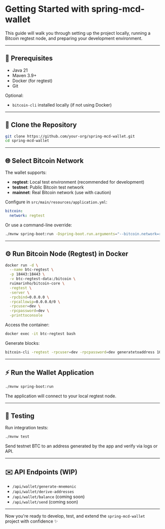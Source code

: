 # Getting Started with spring-mcd-wallet

This guide will walk you through setting up the project locally, running a Bitcoin regtest node, and preparing your development environment.

---

## 🚀 Prerequisites

- Java 21
- Maven 3.9+
- Docker (for regtest)
- Git

Optional:
- `bitcoin-cli` installed locally (if not using Docker)

---

## 📁 Clone the Repository

```bash
git clone https://github.com/your-org/spring-mcd-wallet.git
cd spring-mcd-wallet
```

---

## 🌐 Select Bitcoin Network

The wallet supports:
- **regtest**: Local test environment (recommended for development)
- **testnet**: Public Bitcoin test network
- **mainnet**: Real Bitcoin network (use with caution)

Configure in `src/main/resources/application.yml`:

```yaml
bitcoin:
  network: regtest
```

Or use a command-line override:
```bash
./mvnw spring-boot:run -Dspring-boot.run.arguments="--bitcoin.network=regtest"
```

---

## ⚙️ Run Bitcoin Node (Regtest) in Docker

```bash
docker run -d \
  --name btc-regtest \
  -p 18443:18443 \
  -v btc-regtest-data:/bitcoin \
  ruimarinho/bitcoin-core \
  -regtest \
  -server \
  -rpcbind=0.0.0.0 \
  -rpcallowip=0.0.0.0/0 \
  -rpcuser=dev \
  -rpcpassword=dev \
  -printtoconsole
```

Access the container:
```bash
docker exec -it btc-regtest bash
```

Generate blocks:
```bash
bitcoin-cli -regtest -rpcuser=dev -rpcpassword=dev generatetoaddress 101 $(bitcoin-cli -regtest getnewaddress)
```

---

## ⚡️ Run the Wallet Application

```bash
./mvnw spring-boot:run
```

The application will connect to your local regtest node.

---

## 🔬 Testing

Run integration tests:
```bash
./mvnw test
```

Send testnet BTC to an address generated by the app and verify via logs or API.

---

## ✉️ API Endpoints (WIP)

- `/api/wallet/generate-mnemonic`
- `/api/wallet/derive-addresses`
- `/api/wallet/balance` (coming soon)
- `/api/wallet/send` (coming soon)

---

Now you're ready to develop, test, and extend the `spring-mcd-wallet` project with confidence ✨

